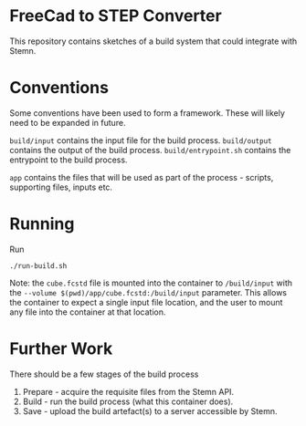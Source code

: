# FreeCad to STEP Converter

This repository contains sketches of a build system that could integrate with Stemn.

# Conventions

Some conventions have been used to form a framework. These will likely need to be expanded in future.

`build/input` contains the input file for the build process.
`build/output` contains the output of the build process.
`build/entrypoint.sh` contains the entrypoint to the build process.

`app` contains the files that will be used as part of the process - scripts, supporting files, inputs etc.

# Running

Run

`./run-build.sh`

Note: the `cube.fcstd` file is mounted into the container to `/build/input` with the `--volume $(pwd)/app/cube.fcstd:/build/input` parameter. This allows the container to expect a single input file location, and the user to mount any file into the container at that location.

# Further Work

There should be a few stages of the build process

1. Prepare - acquire the requisite files from the Stemn API.
2. Build - run the build process (what this container does).
3. Save - upload the build artefact(s) to a server accessible by Stemn.
